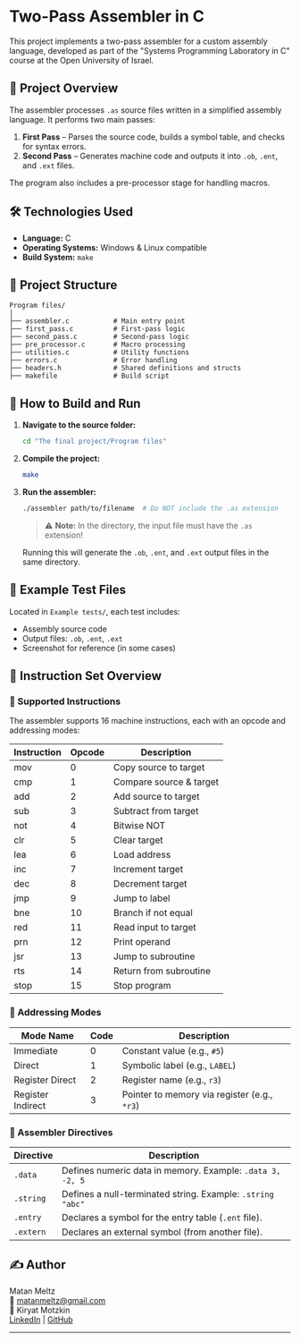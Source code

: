 # Two-Pass Assembler in C

This project implements a two-pass assembler for a custom assembly language, developed as part of the "Systems Programming Laboratory in C" course at the Open University of Israel.

## 📌 Project Overview

The assembler processes `.as` source files written in a simplified assembly language. It performs two main passes:
1. **First Pass** – Parses the source code, builds a symbol table, and checks for syntax errors.
2. **Second Pass** – Generates machine code and outputs it into `.ob`, `.ent`, and `.ext` files.

The program also includes a pre-processor stage for handling macros.

## 🛠️ Technologies Used

- **Language:** C
- **Operating Systems:** Windows & Linux compatible
- **Build System:** `make`

## 📂 Project Structure

```
Program files/
│
├── assembler.c           # Main entry point
├── first_pass.c          # First-pass logic
├── second_pass.c         # Second-pass logic
├── pre_processor.c       # Macro processing
├── utilities.c           # Utility functions
├── errors.c              # Error handling
├── headers.h             # Shared definitions and structs
├── makefile              # Build script
```


## 🔧 How to Build and Run

1. **Navigate to the source folder:**
   ```bash
   cd "The final project/Program files"
   ```

2. **Compile the project:**
   ```bash
   make
   ```

3. **Run the assembler:**
   ```bash
   ./assembler path/to/filename  # Do NOT include the .as extension
   ```

   > ⚠️ **Note:** In the directory, the input file must have the `.as` extension!
   
   Running this will generate the `.ob`, `.ent`, and `.ext` output files in the same directory.
   

## 📂 Example Test Files

Located in `Example tests/`, each test includes:
- Assembly source code
- Output files: `.ob`, `.ent`, `.ext`
- Screenshot for reference (in some cases)

## 🧠 Instruction Set Overview

### 📘 Supported Instructions

The assembler supports 16 machine instructions, each with an opcode and addressing modes:

| Instruction | Opcode | Description            |
|-------------|--------|------------------------|
| mov         | 0      | Copy source to target  |
| cmp         | 1      | Compare source & target|
| add         | 2      | Add source to target   |
| sub         | 3      | Subtract from target   |
| not         | 4      | Bitwise NOT            |
| clr         | 5      | Clear target           |
| lea         | 6      | Load address           |
| inc         | 7      | Increment target       |
| dec         | 8      | Decrement target       |
| jmp         | 9      | Jump to label          |
| bne         | 10     | Branch if not equal    |
| red         | 11     | Read input to target   |
| prn         | 12     | Print operand          |
| jsr         | 13     | Jump to subroutine     |
| rts         | 14     | Return from subroutine |
| stop        | 15     | Stop program           |

### 🧭 Addressing Modes

| Mode Name      | Code | Description                                   |
|----------------|------|-----------------------------------------------|
| Immediate      | 0    | Constant value (e.g., `#5`)                   |
| Direct         | 1    | Symbolic label (e.g., `LABEL`)                |
| Register Direct| 2    | Register name (e.g., `r3`)                    |
| Register Indirect | 3 | Pointer to memory via register (e.g., `*r3`)  |

### 🧾 Assembler Directives

| Directive   | Description                                                |
|-------------|------------------------------------------------------------|
| `.data`     | Defines numeric data in memory. Example: `.data 3, -2, 5`  |
| `.string`   | Defines a null-terminated string. Example: `.string "abc"` |
| `.entry`    | Declares a symbol for the entry table (`.ent` file).       |
| `.extern`   | Declares an external symbol (from another file).           |


## ✍️ Author

Matan Meltz  
📧 matanmeltz@gmail.com  
📍 Kiryat Motzkin  
[LinkedIn](<https://www.linkedin.com/in/matan-meltz-03134521a?lipi=urn%3Ali%3Apage%3Ad_flagship3_profile_view_base_contact_details%3BElsf7pjSQyysrYCL6drx3A%3D%3D>) | [GitHub](<https://github.com/matanmeltz>)

---

